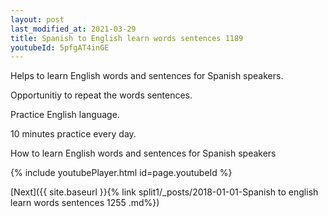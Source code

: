 ```yaml
---
layout: post
last_modified_at: 2021-03-29
title: Spanish to English learn words sentences 1189 
youtubeId: 5pfgAT4inGE
---
```

 
 
Helps to learn English words and sentences for Spanish speakers.

Opportunitiy to repeat the words sentences. 

Practice English language. 
 
10 minutes practice every day. 
 
How to learn English words and sentences for Spanish speakers 
 
{% include youtubePlayer.html id=page.youtubeId %}
 
 
[Next]({{ site.baseurl }}{% link  split1/_posts/2018-01-01-Spanish to english learn words sentences 1255 .md%})
 
